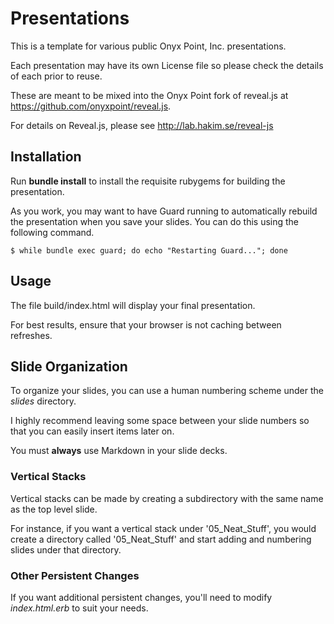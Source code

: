 # Presentations

This is a template for various public Onyx Point, Inc. presentations.

Each presentation may have its own License file so please check the details of
each prior to reuse.

These are meant to be mixed into the Onyx Point fork of reveal.js at
https://github.com/onyxpoint/reveal.js.

For details on Reveal.js, please see http://lab.hakim.se/reveal-js

## Installation

Run **bundle install** to install the requisite rubygems for building the
presentation.

As you work, you may want to have Guard running to automatically rebuild the
presentation when you save your slides. You can do this using the following
command.


```shell
$ while bundle exec guard; do echo "Restarting Guard..."; done
```

## Usage

The file build/index.html will display your final presentation.

For best results, ensure that your browser is not caching between refreshes.

## Slide Organization

To organize your slides, you can use a human numbering scheme under the
*slides* directory.

I highly recommend leaving some space between your slide numbers so that you
can easily insert items later on.

You must **always** use Markdown in your slide decks.

### Vertical Stacks

Vertical stacks can be made by creating a subdirectory with the same name as
the top level slide.

For instance, if you want a vertical stack under '05_Neat_Stuff', you would
create a directory called '05_Neat_Stuff' and start adding and numbering slides
under that directory.

### Other Persistent Changes

If you want additional persistent changes, you'll need to modify
*index.html.erb* to suit your needs.

